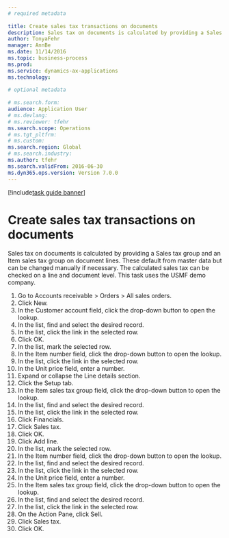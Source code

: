 ```yaml
--- 
# required metadata 
 
title: Create sales tax transactions on documents
description: Sales tax on documents is calculated by providing a Sales tax group and an Item sales tax group on document lines. 
author: TonyaFehr 
manager: AnnBe 
ms.date: 11/14/2016
ms.topic: business-process 
ms.prod:  
ms.service: dynamics-ax-applications 
ms.technology:  
 
# optional metadata 
 
# ms.search.form:   
audience: Application User 
# ms.devlang:  
# ms.reviewer: tfehr 
ms.search.scope: Operations 
# ms.tgt_pltfrm:  
# ms.custom:  
ms.search.region: Global
# ms.search.industry: 
ms.author: tfehr 
ms.search.validFrom: 2016-06-30 
ms.dyn365.ops.version: Version 7.0.0 
---
```


[!include[task guide banner](../../includes/task-guide-banner.md)]

# Create sales tax transactions on documents

Sales tax on documents is calculated by providing a Sales tax group and an Item sales tax group on document lines. These default from master data but can be changed manually if necessary. The calculated sales tax can be checked on a line and document level. This task uses the USMF demo company.

1. Go to Accounts receivable > Orders > All sales orders.
2. Click New.
3. In the Customer account field, click the drop-down button to open the lookup.
4. In the list, find and select the desired record.
5. In the list, click the link in the selected row.
6. Click OK.
7. In the list, mark the selected row.
8. In the Item number field, click the drop-down button to open the lookup.
9. In the list, click the link in the selected row.
10. In the Unit price field, enter a number.
11. Expand or collapse the Line details section.
12. Click the Setup tab.
13. In the Item sales tax group field, click the drop-down button to open the lookup.
14. In the list, find and select the desired record.
15. In the list, click the link in the selected row.
16. Click Financials.
17. Click Sales tax.
18. Click OK.
19. Click Add line.
20. In the list, mark the selected row.
21. In the Item number field, click the drop-down button to open the lookup.
22. In the list, find and select the desired record.
23. In the list, click the link in the selected row.
24. In the Unit price field, enter a number.
25. In the Item sales tax group field, click the drop-down button to open the lookup.
26. In the list, find and select the desired record.
27. In the list, click the link in the selected row.
28. On the Action Pane, click Sell.
29. Click Sales tax.
30. Click OK.

